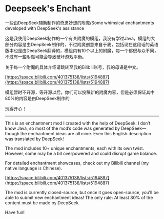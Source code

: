# Deepseek's Enchant
一些由DeepSeek辅助制作的奇思妙想的附魔/Some whimsical enchantments developed with DeepSeek's assistance

这是我使用DeepSeek制作的一个有关附魔的模组，我没有学过Java，模组的大部分内容是由DeepSeek制作的，不过附魔创意来自于我，包括现在这段话的英语版本也是由DeepSeek翻译的，模组内有10个以上的附魔，每一个都很与众不同，不过有一些附魔可能会导致破坏游戏平衡。

关于每一个附魔的具体介绍请跳转至我的Bilibili账号，我的母语是中文。

[https://space.bilibili.com/401375138/lists/5194887](https://space.bilibili.com/401375138/lists/5194887)

模组暂时不开源，等开源以后，你们可以投稿新的附魔内容，但是必须保证其中80%的内容是由DeepSeek制作的

玩得开心！

----

This is an enchantment mod I created with the help of DeepSeek. I don’t know Java, so most of the mod’s code was generated by DeepSeek—though the enchantment ideas are all mine. Even this English description was translated by DeepSeek!

The mod includes 10+ unique enchantments, each with its own twist. However, some may be a bit overpowered and could disrupt game balance.

For detailed enchantment showcases, check out my Bilibili channel (my native language is Chinese).

[https://space.bilibili.com/401375138/lists/5194887](https://space.bilibili.com/401375138/lists/5194887)

The mod is currently closed-source, but once it goes open-source, you’ll be able to submit new enchantment ideas! The only rule: At least 80% of the content must be made by DeepSeek.

Have fun!
